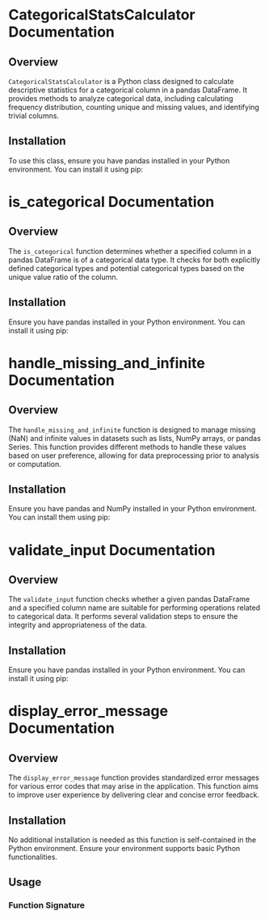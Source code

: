 # CategoricalStatsCalculator Documentation

## Overview
`CategoricalStatsCalculator` is a Python class designed to calculate descriptive statistics for a categorical column in a pandas DataFrame. It provides methods to analyze categorical data, including calculating frequency distribution, counting unique and missing values, and identifying trivial columns.

## Installation
To use this class, ensure you have pandas installed in your Python environment. You can install it using pip:



# is_categorical Documentation

## Overview
The `is_categorical` function determines whether a specified column in a pandas DataFrame is of a categorical data type. It checks for both explicitly defined categorical types and potential categorical types based on the unique value ratio of the column.

## Installation
Ensure you have pandas installed in your Python environment. You can install it using pip:



# handle_missing_and_infinite Documentation

## Overview
The `handle_missing_and_infinite` function is designed to manage missing (NaN) and infinite values in datasets such as lists, NumPy arrays, or pandas Series. This function provides different methods to handle these values based on user preference, allowing for data preprocessing prior to analysis or computation.

## Installation
Ensure you have pandas and NumPy installed in your Python environment. You can install them using pip:



# validate_input Documentation

## Overview
The `validate_input` function checks whether a given pandas DataFrame and a specified column name are suitable for performing operations related to categorical data. It performs several validation steps to ensure the integrity and appropriateness of the data.

## Installation
Ensure you have pandas installed in your Python environment. You can install it using pip:



# display_error_message Documentation

## Overview
The `display_error_message` function provides standardized error messages for various error codes that may arise in the application. This function aims to improve user experience by delivering clear and concise error feedback.

## Installation
No additional installation is needed as this function is self-contained in the Python environment. Ensure your environment supports basic Python functionalities.

## Usage

### Function Signature

